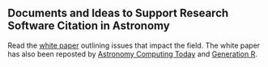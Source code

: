 ## Documents and Ideas to Support Research Software Citation in Astronomy

Read the [white paper](https://github.com/CfA-Library/Cite_Astro_Software/blob/master/whitepaper.md) outlining issues that impact the field. The white paper has also been reposted by [Astronomy Computing Today](https://astrocompute.wordpress.com/2018/03/05/software-citation-implementation-in-astronomy/) and [Generation R](http://genr.eu/wp/software-citation-astronomy/).
